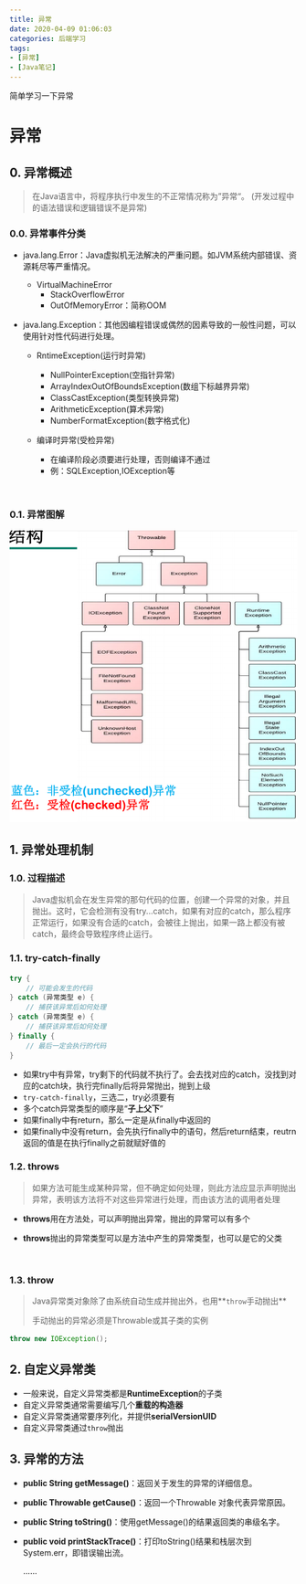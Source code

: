 ```yaml
---
title: 异常
date: 2020-04-09 01:06:03
categories: 后端学习
tags:
- [异常]
- [Java笔记]
---
```


简单学习一下异常

<!-- more -->

# 异常

## 0. 异常概述

> 在Java语言中，将程序执行中发生的不正常情况称为”异常“。
> (开发过程中的语法错误和逻辑错误不是异常)

### 0.0. 异常事件分类

- java.lang.Error：Java虚拟机无法解决的严重问题。如JVM系统内部错误、资源耗尽等严重情况。
  - VirtualMachineError
    - StackOverflowError
    - OutOfMemoryError：简称OOM

- java.lang.Exception：其他因编程错误或偶然的因素导致的一般性问题，可以使用针对性代码进行处理。
  - RntimeException(运行时异常)
    - NullPointerException(空指针异常)
    - ArrayIndexOutOfBoundsException(数组下标越界异常)
    - ClassCastException(类型转换异常)
    - ArithmeticException(算术异常)
    - NumberFormatException(数字格式化)

  - 编译时异常(受检异常)

    - 在编译阶段必须要进行处理，否则编译不通过 
    - 例：SQLException,IOException等

    ​

### 0.1. 异常图解

![异常图解](异常/异常图解.png)

## 1. 异常处理机制

### 1.0. 过程描述

> Java虚拟机会在发生异常的那句代码的位置，创建一个异常的对象，并且抛出。这时，它会检测有没有try...catch，如果有对应的catch，那么程序正常运行，如果没有合适的catch，会被往上抛出，如果一路上都没有被catch，最终会导致程序终止运行。

### 1.1. try-catch-finally

```java
try {
    // 可能会发生的代码
} catch (异常类型 e) {
    // 捕获该异常后如何处理
} catch (异常类型 e) {
    // 捕获该异常后如何处理
} finally {
    // 最后一定会执行的代码
}
```

- 如果try中有异常，try剩下的代码就不执行了。会去找对应的catch，没找到对应的catch块，执行完finally后将异常抛出，抛到上级
- `try-catch-finally`，三选二，try必须要有
- 多个catch异常类型的顺序是“**子上父下**”
- 如果finally中有return，那么一定是从finally中返回的
- 如果finally中没有return，会先执行finally中的语句，然后return结束，reutrn返回的值是在执行finally之前就赋好值的

### 1.2. throws

> 如果方法可能生成某种异常，但不确定如何处理，则此方法应显示声明抛出异常，表明该方法将不对这些异常进行处理，而由该方法的调用者处理

- **throws**用在方法处，可以声明抛出异常，抛出的异常可以有多个

- **throws**抛出的异常类型可以是方法中产生的异常类型，也可以是它的父类

  ​


### 1.3. throw

> Java异常类对象除了由系统自动生成并抛出外，也用**`throw`手动抛出**
>
> 手动抛出的异常必须是Throwable或其子类的实例

```java
throw new IOException();
```

## 2. 自定义异常类

- 一般来说，自定义异常类都是**RuntimeException**的子类
- 自定义异常类通常需要编写几个**重载的构造器**
- 自定义异常类通常要序列化，并提供**serialVersionUID**
- 自定义异常类通过`throw`抛出

## 3. 异常的方法

- **public String getMessage()**：返回关于发生的异常的详细信息。

- **public Throwable getCause()**：返回一个Throwable 对象代表异常原因。

- **public String toString()**：使用getMessage()的结果返回类的串级名字。

- **public void printStackTrace()**：打印toString()结果和栈层次到System.err，即错误输出流。

  ……